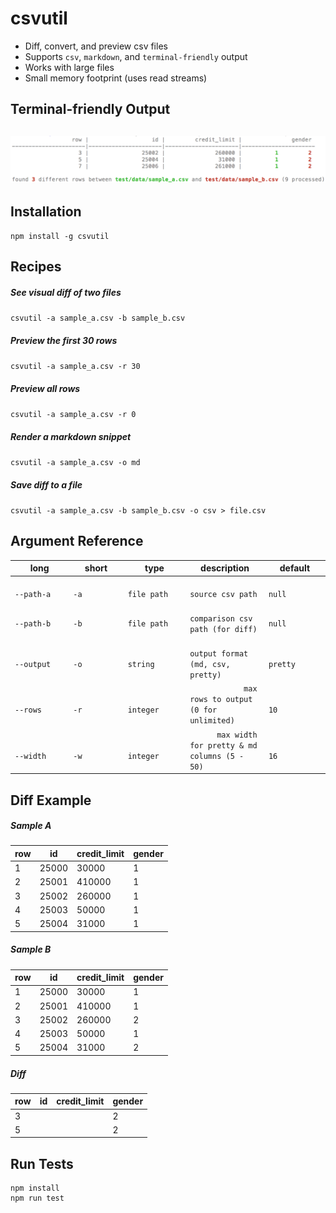 # csvutil
- Diff, convert, and preview csv files
- Supports `csv`, `markdown`, and `terminal-friendly` output
- Works with large files
- Small memory footprint (uses read streams)

## Terminal-friendly Output
![screenshot](https://github.com/aaron9000/csvutil/blob/master/assets/screenshot.png)
--


## Installation
```
npm install -g csvutil
```


## Recipes

##### See visual diff of two files
```csvutil -a sample_a.csv -b sample_b.csv```

##### Preview the first 30 rows
```csvutil -a sample_a.csv -r 30```

##### Preview all rows
```csvutil -a sample_a.csv -r 0```

##### Render a markdown snippet
```csvutil -a sample_a.csv -o md```

##### Save diff to a file
```csvutil -a sample_a.csv -b sample_b.csv -o csv > file.csv```


## Argument Reference
|                                               long |                                              short |                                               type |                                        description |                                            default |
|----------------------------------------------------|----------------------------------------------------|----------------------------------------------------|----------------------------------------------------|----------------------------------------------------|
| `                                        --path-a` | `                                              -a` | `                                       file path` | `                                 source csv path` | `                                            null` |
| `                                        --path-b` | `                                              -b` | `                                       file path` | `                  comparison csv path (for diff)` | `                                            null` |
| `                                        --output` | `                                              -o` | `                                          string` | `                   output format (md, csv, pretty)` | `                                          pretty` |
| `                                          --rows` | `                                              -r` | `                                         integer` | `            max rows to output (0 for unlimited)` | `                                              10` |
| `                                         --width` | `                                              -w` | `                                         integer` | `      max width for pretty & md columns (5 - 50)` | `                                              16` |


## Diff Example

##### Sample A
|            row |             id |   credit_limit |         gender |
|----------------|----------------|----------------|----------------|
|              1 |          25000 |          30000 |              1 |
|              2 |          25001 |         410000 |              1 |
|              3 |          25002 |         260000 |              1 |
|              4 |          25003 |          50000 |              1 |
|              5 |          25004 |          31000 |              1 |

##### Sample B
|            row |             id |   credit_limit |         gender |
|----------------|----------------|----------------|----------------|
|              1 |          25000 |          30000 |              1 |
|              2 |          25001 |         410000 |              1 |
|              3 |          25002 |         260000 |              2 |
|              4 |          25003 |          50000 |              1 |
|              5 |          25004 |          31000 |              2 |

##### Diff
|            row |             id |   credit_limit |         gender |
|----------------|----------------|----------------|----------------|
|              3 |                |                |              2 |
|              5 |                |                |              2 |



## Run Tests
```
npm install
npm run test
```
